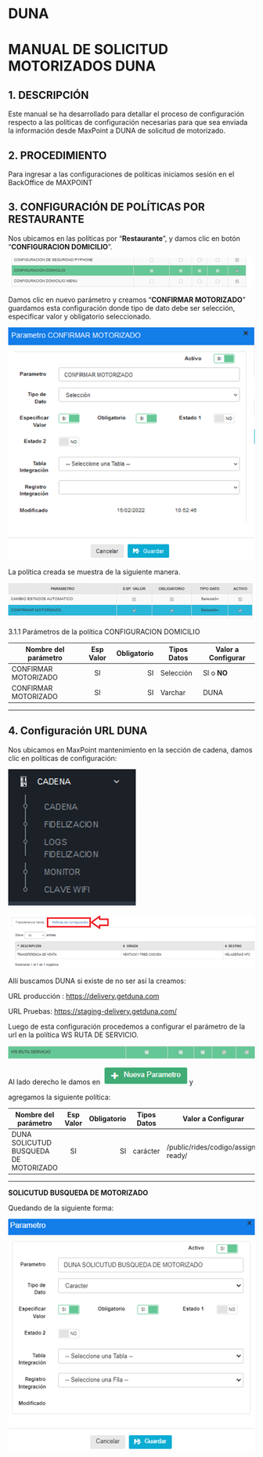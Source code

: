 # DUNA
# MANUAL DE SOLICITUD MOTORIZADOS DUNA
## 1.	 DESCRIPCIÓN
Este manual se ha desarrollado para detallar el proceso de configuración respecto a las políticas de configuración necesarias para que sea enviada la información desde MaxPoint a DUNA de solicitud de motorizado.

## 2.	PROCEDIMIENTO
Para ingresar a las configuraciones de políticas iniciamos sesión en el BackOffice de MAXPOINT  

## 3.	CONFIGURACIÓN DE POLÍTICAS POR RESTAURANTE 
Nos ubicamos en las políticas por “**Restaurante**”, y damos clic en botón “**CONFIGURACION DOMICILIO**”.

![Ejemplo de 1.Restaurante CONFIGURACION DOMICILIO](<1.Restaurante CONFIGURACION DOMICILIO.png>)

Damos clic en nuevo parámetro y creamos “**CONFIRMAR MOTORIZADO**” guardamos esta configuración donde tipo de dato debe ser selección, especificar valor y obligatorio seleccionado.

![Ejemplo de 1.Confirmar Motorizado](<1.Confirmar Motorizado.png>)

La política creada se muestra de la siguiente manera.

![Ejemplo de 1.Politica Creada](<1.Politica Creada.png>)

3.1.1	Parámetros de la política CONFIGURACION DOMICILIO

| Nombre del parámetro | Esp Valor |Obligatorio | Tipos Datos | Valor a Configurar | 
| ---| :--------:| ---------:| -----|-----|
| CONFIRMAR MOTORIZADO	|SI	|SI|	Selección	|SI o **NO** |
| CONFIRMAR MOTORIZADO	|SI	|SI| Varchar	|DUNA |
---

## 4.	Configuración URL DUNA

Nos ubicamos en MaxPoint mantenimiento en la sección de cadena, damos clic en políticas de configuración:

![Ejemplo de 1.Configuracion URL DUNA](<1.Configuracion URL DUNA.png>)

![Ejemplo de 1.Configuracion URL DUNA-2](<1.Configuracion URL DUNA-2.png>)

Allí buscamos DUNA si existe de no ser así la creamos:

URL producción : https://delivery.getduna.com

URL Pruebas: https://staging-delivery.getduna.com/

Luego de esta configuración procedemos a configurar el parámetro de la url en la política WS RUTA DE SERVICIO.

![Ejemplo de 1.Configurar WS RUTA DE SERVICIO](<1.Configurar WS RUTA DE SERVICIO.png>)

Al lado derecho le damos en ![Ejemplo de 1.Nuevo Parametro](<1.Nuevo Parametro.png>)  y 

agregamos la siguiente política:

| Nombre del parámetro | Esp Valor |Obligatorio | Tipos Datos | Valor a Configurar | 
| ---| :--------:| ---------:| -----|--
| DUNA SOLICUTUD BUSQUEDA DE MOTORIZADO	|SI	|SI|	carácter	| /public/rides/codigo/assign-ready/ |

----

**SOLICUTUD BUSQUEDA DE MOTORIZADO**

Quedando de la siguiente forma: 

![Ejemplo de 1.Solicitud Busqueda De Motorizado](<1.Solicitud Busqueda De Motorizado.png>)


